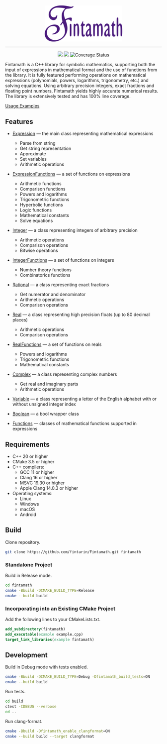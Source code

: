 <p align="center">
  <img src="./docs/images/logo.svg" alt="drawing" width="250"/>
</p>

---

<p align="center">
  <a href="https://github.com/fintarin/Fintamath/actions/workflows/build.yml">
    <img src="https://github.com/fintarin/Fintamath/actions/workflows/build.yml/badge.svg"/>
  </a>
  <a href="https://sonarcloud.io/summary/new_code?id=fintarin_Fintamath">
    <img src="https://sonarcloud.io/api/project_badges/measure?project=fintarin_Fintamath&metric=alert_status"/>
  </a>
  <a href='https://coveralls.io/github/fintarin/Fintamath'>
    <img src='https://coveralls.io/repos/github/fintarin/Fintamath/badge.svg?branch=master' alt='Coverage Status' />
  </a>
</p>

Fintamath is a C++ library for symbolic mathematics, supporting both the input of expressions in mathematical format and the use of functions from the library. It is fully featured performing operations on mathematical expressions (polynomials, powers, logarithms, trigonometry, etc.) and solving equations. Using arbitrary precision integers, exact fractions and floating point numbers, Fintamath yields highly accurate numerical results. The library is extensively tested and has 100% line coverage.

[Usage Examples](tests/src/FintamathTests.cpp)

## Features

* [Expression](https://github.com/fintarin/Fintamath/blob/master/include/fintamath/expressions/Expression.hpp) — the main class representing mathematical expressions
  * Parse from string
  * Get string representation
  * Approximate
  * Set variables
  * Arithmetic operations

* [ExpressionFunctions](https://github.com/fintarin/Fintamath/blob/master/include/fintamath/expressions/ExpressionFunctions.hpp) — a set of functions on expressions
  * Arithmetic functions
  * Comparison functions
  * Powers and logarithms
  * Trigonometric functions
  * Hyperbolic functions
  * Logic functions
  * Mathematical constants
  * Solve equations

* [Integer](https://github.com/fintarin/Fintamath/blob/master/include/fintamath/numbers/Integer.hpp) — a class representing integers of arbitrary precision
  * Arithmetic operations
  * Comparison operations
  * Bitwise operations

* [IntegerFunctions](https://github.com/fintarin/Fintamath/blob/master/include/fintamath/numbers/IntegerFunctions.hpp) — a set of functions on integers
  * Number theory functions
  * Combinatorics functions

* [Rational](https://github.com/fintarin/Fintamath/blob/master/include/fintamath/numbers/Rational.hpp) — a class representing exact fractions
  * Get numerator and denominator
  * Arithmetic operations
  * Comparison operations

* [Real](https://github.com/fintarin/Fintamath/blob/master/include/fintamath/numbers/Real.hpp) — a class representing high precision floats (up to 80 decimal places)
  * Arithmetic operations
  * Comparison operations

* [RealFunctions](https://github.com/fintarin/Fintamath/blob/master/include/fintamath/numbers/RealFunctions.hpp) — a set of functions on reals
  * Powers and logarithms
  * Trigonometric functions
  * Mathematical constants

* [Complex](https://github.com/fintarin/Fintamath/blob/master/include/fintamath/numbers/Complex.hpp) — a class representing complex numbers
  * Get real and imaginary parts
  * Arithmetic operations

* [Variable](https://github.com/fintarin/Fintamath/blob/master/include/fintamath/literals/Variable.hpp) — a class representing a letter of the English alphabet with or without unsigned integer index

* [Boolean](https://github.com/fintarin/Fintamath/blob/master/include/fintamath/literals/Boolean.hpp) — a bool wrapper class

* [Functions](https://github.com/fintarin/Fintamath/tree/master/include/fintamath/functions) — classes of mathematical functions supported in expressions

## Requirements

* C++ 20 or higher
* CMake 3.5 or higher
* C++ compilers:
  * GCC 11 or higher
  * Clang 16 or higher
  * MSVC 19.30  or higher
  * Apple Clang 14.0.3 or higher
* Operating systems:
  * Linux
  * Windows
  * macOS
  * Android

## Build

Clone repository.

```sh
git clone https://github.com/fintarin/Fintamath.git fintamath
```

### Standalone Project

Build in Release mode.

```sh
cd fintamath
cmake -Bbuild -DCMAKE_BUILD_TYPE=Release
cmake --build build
```

### Incorporating into an Existing CMake Project

Add the following lines to your CMakeLists.txt.

```cmake
add_subdirectory(fintamath)
add_executable(example example.cpp)
target_link_libraries(example fintamath)
```

## Development

Build in Debug mode with tests enabled.

```sh
cmake -Bbuild -DCMAKE_BUILD_TYPE=Debug -Dfintamath_build_tests=ON
cmake --build build
```

Run tests.

```sh
cd build
ctest -CDEBUG --verbose
cd ..
```

Run clang-format.

```sh
cmake -Bbuild -Dfintamath_enable_clangformat=ON
cmake --build build --target clangformat
```

